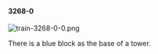 #### 3268-0
![train-3268-0-0.png](https://github.com/lil-lab/nlvr/raw/master/nlvr/train/images/33/train-3268-0-0.png "train-3268-0-0.png")

There is a blue block as the base of a tower.